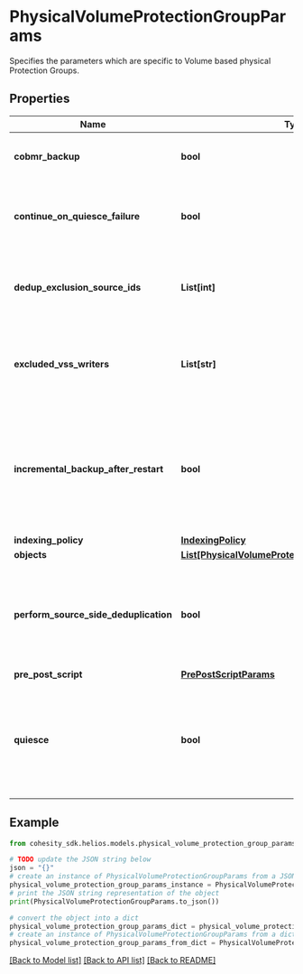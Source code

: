 # PhysicalVolumeProtectionGroupParams

Specifies the parameters which are specific to Volume based physical Protection Groups.

## Properties

Name | Type | Description | Notes
------------ | ------------- | ------------- | -------------
**cobmr_backup** | **bool** | Specifies whether to take a CoBMR backup. | [optional] 
**continue_on_quiesce_failure** | **bool** | Specifies whether to continue backing up on quiesce failure | [optional] 
**dedup_exclusion_source_ids** | **List[int]** | Specifies ids of sources for which deduplication has to be disabled. | [optional] 
**excluded_vss_writers** | **List[str]** | Specifies writer names which should be excluded from physical volume based backups. | [optional] 
**incremental_backup_after_restart** | **bool** | Specifies whether or not to perform an incremental backup after the server restarts. This is applicable to windows environments. | [optional] 
**indexing_policy** | [**IndexingPolicy**](IndexingPolicy.md) |  | [optional] 
**objects** | [**List[PhysicalVolumeProtectionGroupObjectParams]**](PhysicalVolumeProtectionGroupObjectParams.md) |  | 
**perform_source_side_deduplication** | **bool** | Specifies whether or not to perform source side deduplication on this Protection Group. | [optional] 
**pre_post_script** | [**PrePostScriptParams**](PrePostScriptParams.md) |  | [optional] 
**quiesce** | **bool** | Specifies Whether to take app-consistent snapshots by quiescing apps and the filesystem before taking a backup | [optional] 

## Example

```python
from cohesity_sdk.helios.models.physical_volume_protection_group_params import PhysicalVolumeProtectionGroupParams

# TODO update the JSON string below
json = "{}"
# create an instance of PhysicalVolumeProtectionGroupParams from a JSON string
physical_volume_protection_group_params_instance = PhysicalVolumeProtectionGroupParams.from_json(json)
# print the JSON string representation of the object
print(PhysicalVolumeProtectionGroupParams.to_json())

# convert the object into a dict
physical_volume_protection_group_params_dict = physical_volume_protection_group_params_instance.to_dict()
# create an instance of PhysicalVolumeProtectionGroupParams from a dict
physical_volume_protection_group_params_from_dict = PhysicalVolumeProtectionGroupParams.from_dict(physical_volume_protection_group_params_dict)
```
[[Back to Model list]](../README.md#documentation-for-models) [[Back to API list]](../README.md#documentation-for-api-endpoints) [[Back to README]](../README.md)


